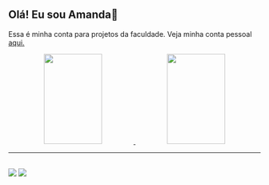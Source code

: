 ## Olá! Eu sou Amanda👋
Essa é minha conta para projetos da faculdade. Veja minha conta pessoal [aqui.](https://github.com/amandaribeiro0)
<br>
<div align="center">
  <a href="https://github.com/amandaribeiro1">
  <img width="48%" height="180em" src="https://github-readme-stats.vercel.app/api?username=amandaribeiro1&show_icons=true&theme=midnight-purple&include_all_commits=true&count_private=true"/>
  <img width="48%" height="180em" src="https://github-readme-stats.vercel.app/api/top-langs/?username=amandaribeiro1&layout=compact&langs_count=7&theme=midnight-purple"/>
</div>

<hr> 

<br>
<a  href = "mailto:aamandaribeirocosta@gmail.com"><img  src="https://img.shields.io/badge/-Gmail-%23333?style=for-the-badge&logo=gmail&logoColor=white"  target="_blank"></a>
<a  href="https://www.linkedin.com/in/amanda--costa/"  target="_blank"><img  src="https://img.shields.io/badge/-LinkedIn-%230077B5?style=for-the-badge&logo=linkedin&logoColor=white"  target="_blank"></a>

